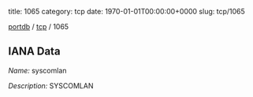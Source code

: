 title: 1065
category: tcp
date: 1970-01-01T00:00:00+0000
slug: tcp/1065

[portdb](/) / [tcp](/category/tcp.html) / 1065


## IANA Data

_Name:_ syscomlan

_Description:_ SYSCOMLAN

